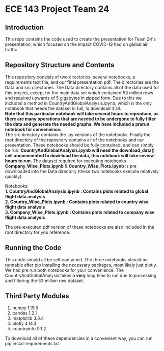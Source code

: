 # ECE 143 Project Team 24

## Introduction
This repo contains the code used to create the presentation for Team 24's presentation, which focused on the impact COVID-19 had on global air traffic. 

## Repository Structure and Contents
This repository consists of two directories, several notebooks, a requirements text file, and our final presentation pdf. The directories are the Data and src directories. The Data directory contains all of the data used for this project, except for the main data set which contained 53 million rows and required upwards of 5 gigabytes in zipped form. Due to this we included a method in CountryAndGlobalAnalysis.ipynb, which is the only notebook that needs the dataset in full, to download it all. <br />
**Note that this particular notebook will take several hours to reproduce, as there are many operations that are needed to be undergone to fully filter the data and generate the needed graphs. We have included a prerun notebook for convenience.** <br />
The src directory contains the .py versions of the notebooks. Finally the root directory of the repository contains all of the notebooks and our presentation. These notebooks should be fully contained, and can simply be run. **CountryAndGlobalAnalysis.ipynb will need the download_data() cell uncommented to download the data, this notebook will take several hours to run.** The dataset required for executing notebooks **Company_Wise_Plots.ipynb** & **Country_Wise_Plots.ipynb** is pre downloaded into the Data directory (these two notebooks execute relatively quickly).

Notebooks:<br />
**1. CountryAndGlobalAnalysis.ipynb : Contains plots related to global flight data analysis**<br />
**2. Country_Wise_Plots.ipynb       : Contains plots related to country wise flight data analysis**<br />
**3. Company_Wise_Plots.ipynb       : Contains plots related to company wise flight data analysis**<br />

The pre-executed pdf version of these notebooks are also included in the root directory for you reference.  

## Running the Code
This code should all be self contained. The three notebooks should be runnable after pip installing the necessary packages, most likely just plotly. We had pre run both notebooks for your convenience. The CountryAndGlobalAnalysis takes a **very** long time to run due to processing and filtering the 53 million row dataset.

## Third Party Modules
1. numpy 1.19.5
2. pandas 1.2.1
3. matplotlib 3.3.4
4. plotly 4.14.3
5. countryinfo 0.1.2

To download all of these dependencies in a convenient way, you can run pip install requirements.txt.



